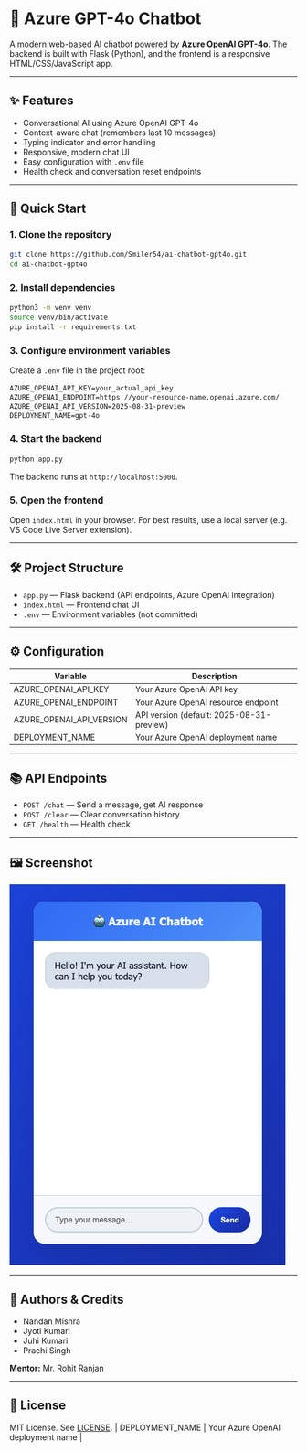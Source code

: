 # 🤖 Azure GPT-4o Chatbot

A modern web-based AI chatbot powered by **Azure OpenAI GPT-4o**. The backend is built with Flask (Python), and the frontend is a responsive HTML/CSS/JavaScript app.

---

## ✨ Features

- Conversational AI using Azure OpenAI GPT-4o
- Context-aware chat (remembers last 10 messages)
- Typing indicator and error handling
- Responsive, modern chat UI
- Easy configuration with `.env` file
- Health check and conversation reset endpoints

---

## 🚀 Quick Start

### 1. Clone the repository
```bash
git clone https://github.com/Smiler54/ai-chatbot-gpt4o.git
cd ai-chatbot-gpt4o
```

### 2. Install dependencies
```bash
python3 -m venv venv
source venv/bin/activate
pip install -r requirements.txt
```

### 3. Configure environment variables
Create a `.env` file in the project root:
```env
AZURE_OPENAI_API_KEY=your_actual_api_key
AZURE_OPENAI_ENDPOINT=https://your-resource-name.openai.azure.com/
AZURE_OPENAI_API_VERSION=2025-08-31-preview
DEPLOYMENT_NAME=gpt-4o
```

### 4. Start the backend
```bash
python app.py
```
The backend runs at `http://localhost:5000`.

### 5. Open the frontend
Open `index.html` in your browser. For best results, use a local server (e.g. VS Code Live Server extension).

---

## 🛠️ Project Structure

- `app.py` — Flask backend (API endpoints, Azure OpenAI integration)
- `index.html` — Frontend chat UI
- `.env` — Environment variables (not committed)

---

## ⚙️ Configuration

| Variable                  | Description                                 |
|--------------------------|---------------------------------------------|
| AZURE_OPENAI_API_KEY     | Your Azure OpenAI API key                   |
| AZURE_OPENAI_ENDPOINT    | Your Azure OpenAI resource endpoint         |
| AZURE_OPENAI_API_VERSION | API version (default: 2025-08-31-preview)   |
| DEPLOYMENT_NAME          | Your Azure OpenAI deployment name           |

---

## 📚 API Endpoints

- `POST /chat` — Send a message, get AI response
- `POST /clear` — Clear conversation history
- `GET /health` — Health check

---

## 🖼️ Screenshot

![Chatbot Output](output.png)

---

## 👤 Authors & Credits

- Nandan Mishra
- Jyoti Kumari
- Juhi Kumari
- Prachi Singh

**Mentor:** Mr. Rohit Ranjan

---

## 📄 License

MIT License. See [LICENSE](LICENSE).
| DEPLOYMENT_NAME        | Your Azure OpenAI deployment name           |
